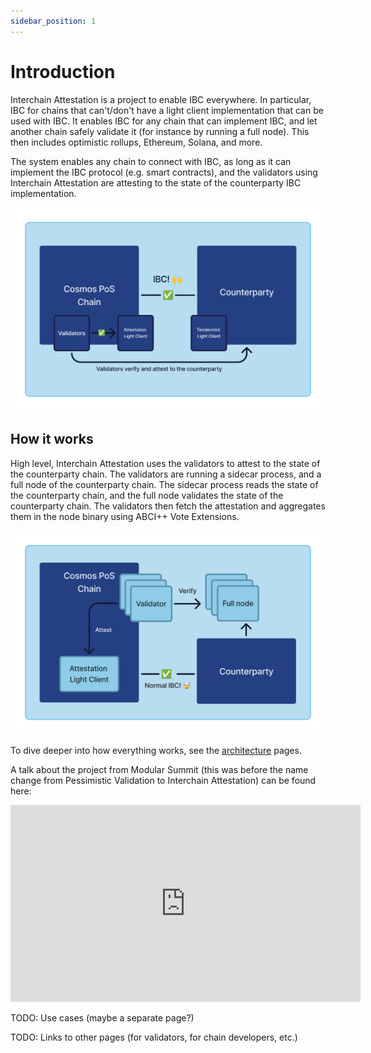 ```yaml
---
sidebar_position: 1
---
```


# Introduction

Interchain Attestation is a project to enable IBC everywhere. In particular, IBC for chains that can't/don't have a
light client implementation that can be used with IBC. It enables IBC for any chain that can implement IBC, and
let another chain safely validate it (for instance by running a full node). This then includes optimistic rollups,
Ethereum, Solana, and more.

The system enables any chain to connect with IBC, as long as it can implement the IBC protocol (e.g. smart contracts),
and the validators using Interchain Attestation are attesting to the state of the counterparty IBC implementation.

![Attestation enables IBC](../static/img/attestation-enables-ibc.png)

## How it works

High level, Interchain Attestation uses the validators to attest to the state of the counterparty chain. The validators
are running a sidecar process, and a full node of the counterparty chain. The sidecar process reads the state of the
counterparty chain, and the full node validates the state of the counterparty chain. The validators then fetch the
attestation and aggregates them in the node binary using ABCI++ Vote Extensions.

![How it works on a high level](../static/img/attest.png)

To dive deeper into how everything works, see the [architecture](./architecture) pages.

A talk about the project from Modular Summit (this was before the name change from Pessimistic Validation to Interchain Attestation) can be found here:
<iframe width="560" height="315" src="https://www.youtube.com/embed/loNyUjSgR8M?si=7fs9pqlKhuP7gHVx" title="YouTube video player" frameborder="0" allow="accelerometer; autoplay; clipboard-write; encrypted-media; gyroscope; picture-in-picture; web-share" referrerpolicy="strict-origin-when-cross-origin" allowfullscreen></iframe>

TODO: Use cases (maybe a separate page?)

TODO: Links to other pages (for validators, for chain developers, etc.)
